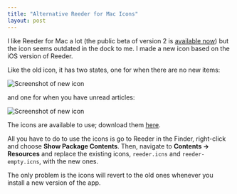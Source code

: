 ```yaml
---
title: "Alternative Reeder for Mac Icons"
layout: post
---
```


I like Reeder for Mac a lot (the public beta of version 2 is [available now][1]) but the icon seems outdated in the dock to me. I made a new icon based on the iOS version of Reeder.

Like the old icon, it has two states, one for when there are no new items:

![Screenshot of new icon][img1]

and one for when you have unread articles:

![Screenshot of new icon][img2]

The icons are available to use; download them [here][2].

All you have to do to use the icons is go to Reeder in the Finder, right-click and choose **Show Package Contents**. Then, navigate to **Contents → Resources** and replace the existing icons, `reeder.icns` and `reeder-empty.icns`, with the new ones.

The only problem is the icons will revert to the old ones whenever you install a new version of the app.

[1]: http://reederapp.com/mac
[2]: http://josh-asch.net/downloads/reeder-icons.zip

[img1]: http://josh-asch.net/images/2014/04/16/reeder-normal.png
[img2]: http://josh-asch.net/images/2014/04/16/reeder-new-items.png